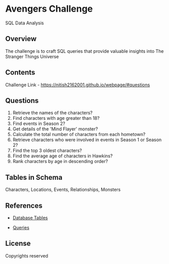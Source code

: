 # Avengers Challenge
SQL Data Analysis 

## Overview
  The challenge is to craft SQL queries that provide valuable insights into The Stranger Things Universe
  
## Contents
  Challenge Link - https://nitish2162001.github.io/webpage/#questions
  
## Questions
  1. Retrieve the names of the characters?
  2. Find characters with age greater than 18?
  3. Find events in Season 2?
  4. Get details of the 'Mind Flayer' monster?
  5. Calculate the total number of characters from each hometown?
  6. Retrieve characters who were involved in events in Season 1 or Season 2?
  7. Find the top 3 oldest characters?
  8. Find the average age of characters in Hawkins?
  9. Rank characters by age in descending order?

## Tables in Schema
  Characters,
  Locations,
  Events,
  Relationships,
  Monsters
  
## References

- [Database Tables](https://github.com/shreyakajbaje/All-About-SQL-Practice/blob/main/Avengers%20SQL%20Challenge/table_database.sql)

- [Queries](https://github.com/shreyakajbaje/All-About-SQL-Practice/blob/main/Avengers%20SQL%20Challenge/Avengers_challenge.sql)

## License
Copyrights reserved 
